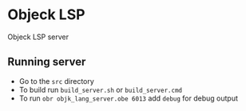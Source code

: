 # Objeck LSP

Objeck LSP server

## Running server

* Go to the `src` directory
* To build run `build_server.sh` or `build_server.cmd`
* To run `obr objk_lang_server.obe 6013` add `debug` for debug output